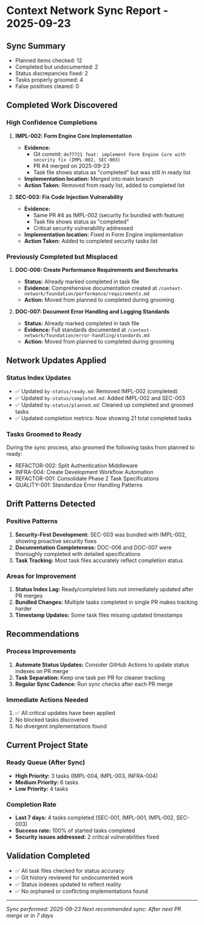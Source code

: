 # Context Network Sync Report - 2025-09-23

## Sync Summary
- Planned items checked: 12
- Completed but undocumented: 2
- Status discrepancies fixed: 2
- Tasks properly groomed: 4
- False positives cleared: 0

## Completed Work Discovered

### High Confidence Completions

1. **IMPL-002: Form Engine Core Implementation**
   - **Evidence:**
     - Git commit: `de77721 feat: implement Form Engine Core with security fix (IMPL-002, SEC-003)`
     - PR #4 merged on 2025-09-23
     - Task file shows status as "completed" but was still in ready list
   - **Implementation location:** Merged into main branch
   - **Action Taken:** Removed from ready list, added to completed list

2. **SEC-003: Fix Code Injection Vulnerability**
   - **Evidence:**
     - Same PR #4 as IMPL-002 (security fix bundled with feature)
     - Task file shows status as "completed"
     - Critical security vulnerability addressed
   - **Implementation location:** Fixed in Form Engine implementation
   - **Action Taken:** Added to completed security tasks list

### Previously Completed but Misplaced

1. **DOC-006: Create Performance Requirements and Benchmarks**
   - **Status:** Already marked completed in task file
   - **Evidence:** Comprehensive documentation created at `/context-network/foundation/performance/requirements.md`
   - **Action:** Moved from planned to completed during grooming

2. **DOC-007: Document Error Handling and Logging Standards**
   - **Status:** Already marked completed in task file
   - **Evidence:** Full standards documented at `/context-network/foundation/error-handling/standards.md`
   - **Action:** Moved from planned to completed during grooming

## Network Updates Applied

### Status Index Updates
- ✅ Updated `by-status/ready.md`: Removed IMPL-002 (completed)
- ✅ Updated `by-status/completed.md`: Added IMPL-002 and SEC-003
- ✅ Updated `by-status/planned.md`: Cleaned up completed and groomed tasks
- ✅ Updated completion metrics: Now showing 21 total completed tasks

### Tasks Groomed to Ready
During the sync process, also groomed the following tasks from planned to ready:
- REFACTOR-002: Split Authentication Middleware
- INFRA-004: Create Development Workflow Automation
- REFACTOR-001: Consolidate Phase 2 Task Specifications
- QUALITY-001: Standardize Error Handling Patterns

## Drift Patterns Detected

### Positive Patterns
1. **Security-First Development:** SEC-003 was bundled with IMPL-002, showing proactive security fixes
2. **Documentation Completeness:** DOC-006 and DOC-007 were thoroughly completed with detailed specifications
3. **Task Tracking:** Most task files accurately reflect completion status

### Areas for Improvement
1. **Status Index Lag:** Ready/completed lists not immediately updated after PR merges
2. **Bundled Changes:** Multiple tasks completed in single PR makes tracking harder
3. **Timestamp Updates:** Some task files missing updated timestamps

## Recommendations

### Process Improvements
1. **Automate Status Updates:** Consider GitHub Actions to update status indexes on PR merge
2. **Task Separation:** Keep one task per PR for cleaner tracking
3. **Regular Sync Cadence:** Run sync checks after each PR merge

### Immediate Actions Needed
1. ✅ All critical updates have been applied
2. No blocked tasks discovered
3. No divergent implementations found

## Current Project State

### Ready Queue (After Sync)
- **High Priority:** 3 tasks (IMPL-004, IMPL-003, INFRA-004)
- **Medium Priority:** 6 tasks
- **Low Priority:** 4 tasks

### Completion Rate
- **Last 7 days:** 4 tasks completed (SEC-001, IMPL-001, IMPL-002, SEC-003)
- **Success rate:** 100% of started tasks completed
- **Security issues addressed:** 2 critical vulnerabilities fixed

## Validation Completed
- ✅ All task files checked for status accuracy
- ✅ Git history reviewed for undocumented work
- ✅ Status indexes updated to reflect reality
- ✅ No orphaned or conflicting implementations found

---
*Sync performed: 2025-09-23*
*Next recommended sync: After next PR merge or in 7 days*